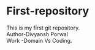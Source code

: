 # First-repository
This is my first git repository.
<br>
Author-Divyansh Porwal
<br>
Work -Domain Vs Coding.
